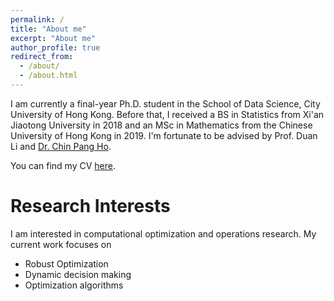 ```yaml
---
permalink: /
title: "About me"
excerpt: "About me"
author_profile: true
redirect_from: 
  - /about/
  - /about.html
---
```


I am currently a final-year Ph.D. student in the School of Data Science, City University of Hong Kong. Before that, I received a BS in Statistics from Xi'an Jiaotong University in 2018 and an MSc in Mathematics from the Chinese University of Hong Kong in 2019. I'm fortunate to be advised by Prof. Duan Li and [Dr. Chin Pang Ho](https://sites.google.com/view/clint-chin-pang-ho/home). 

You can find my CV [here](../assets/CV_en_Wang_Qiuhao_out.pdf).


Research Interests
======
I am interested in computational optimization and operations research. My current work focuses on 
- Robust Optimization
- Dynamic decision making
- Optimization algorithms
